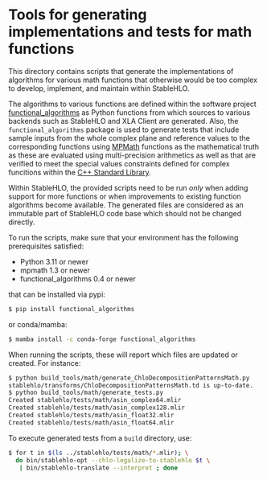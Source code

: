 # Tools for generating implementations and tests for math functions

This directory contains scripts that generate the implementations of
algorithms for various math functions that otherwise would be too
complex to develop, implement, and maintain within StableHLO.

The algorithms to various functions are defined within the software
project
[functional_algorithms](https://github.com/pearu/functional_algorithms)
as Python functions from which sources to various backends such as
StableHLO and XLA Client are generated. Also, the
`functional_algorithms` package is used to generate tests that include
sample inputs from the whole complex plane and reference values to the
corresponding functions using
[MPMath](https://github.com/mpmath/mpmath/) functions as the
mathematical truth as these are evaluated using multi-precision
arithmetics as well as that are verified to meet the special values
constraints defined for complex funcitions within the [C++ Standard
Library](https://en.cppreference.com/w/cpp/standard_library).

Within StableHLO, the provided scripts need to be run *only* when
adding support for more functions or when improvements to existing
function algorithms become available. The generated files are
considered as an immutable part of StableHLO code base which should
not be changed directly.

To run the scripts, make sure that your environment has the following
prerequisites satisfied:

- Python 3.11 or newer
- mpmath 1.3 or newer
- functional_algorithms 0.4 or newer

that can be installed via pypi:
```sh
$ pip install functional_algorithms
```
or conda/mamba:
```sh
$ mamba install -c conda-forge functional_algorithms
```

When running the scripts, these will report which files are updated or
created. For instance:
```sh
$ python build_tools/math/generate_ChloDecompositionPatternsMath.py 
stablehlo/transforms/ChloDecompositionPatternsMath.td is up-to-date.
$ python build_tools/math/generate_tests.py 
Created stablehlo/tests/math/asin_complex64.mlir
Created stablehlo/tests/math/asin_complex128.mlir
Created stablehlo/tests/math/asin_float32.mlir
Created stablehlo/tests/math/asin_float64.mlir
```

To execute generated tests from a `build` directory, use:
```sh
$ for t in $(ls ../stablehlo/tests/math/*.mlir); \
  do bin/stablehlo-opt --chlo-legalize-to-stablehlo $t \
   | bin/stablehlo-translate --interpret ; done
```
